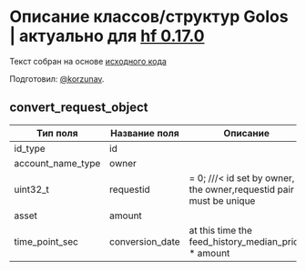 # Описание классов/структур Golos | актуально для [hf 0.17.0](https://github.com/GolosChain/golos/releases/tag/v0.17.0)
Текст собран на основе [исходного кода](https://github.com/GolosChain/golos/tree/master/libraries/chain/include/golos/chain/steem_objects.hpp)

Подготовил: [@korzunav](https://golos.io/@korzunav).

## convert_request_object


|Тип поля|Название поля|Описание|
|--------|-------------|--------|
|id_type|id||
|account_name_type|owner||
|uint32_t|requestid|= 0; ///< id set by owner, the owner,requestid pair must be unique|
|asset|amount||
|time_point_sec|conversion_date|at this time the feed_history_median_price * amount|
